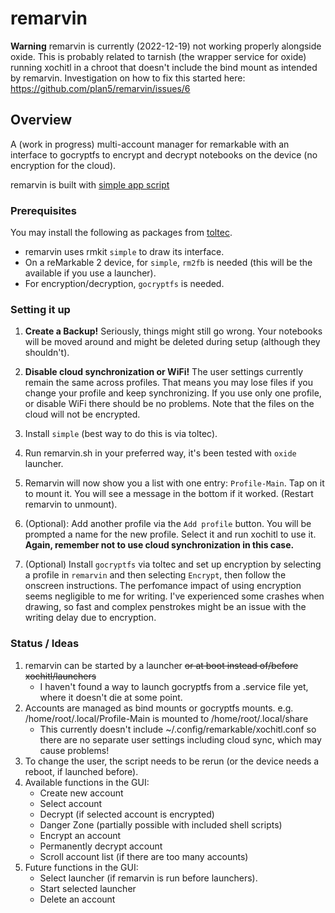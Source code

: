 # remarvin

**Warning**
remarvin is currently (2022-12-19) not working properly alongside oxide. This is probably related to tarnish (the wrapper service for oxide) running xochitl in a chroot that doesn't include the bind mount as intended by remarvin. Investigation on how to fix this started here: https://github.com/plan5/remarvin/issues/6

## Overview
A (work in progress) multi-account manager for remarkable with an interface to gocryptfs to encrypt and decrypt notebooks on the device (no encryption for the cloud).

remarvin is built with [simple app script](https://rmkit.dev/apps/sas)

### Prerequisites
You may install the following as packages from [toltec](https://github.com/toltec-dev/toltec).
* remarvin uses rmkit `simple` to draw its interface.
* On a reMarkable 2 device, for `simple`, `rm2fb` is needed (this will be the available if you use a launcher).
* For encryption/decryption, `gocryptfs` is needed.

### Setting it up
1. **Create a Backup!** Seriously, things might still go wrong.
Your notebooks will be moved around and might be deleted during setup (although they shouldn't).

2. **Disable cloud synchronization or WiFi!** The user settings currently remain the same across profiles. That means you may lose files if you change your profile and keep synchronizing. If you use only one profile, or disable WiFi there should be no problems. Note that the files on the cloud will not be encrypted.

3. Install `simple` (best way to do this is via toltec).

4. Run remarvin.sh in your preferred way, it's been tested with `oxide` launcher.

5. Remarvin will now show you a list with one entry: `Profile-Main`. Tap on it to mount it. You will see a message in the bottom if it worked. (Restart remarvin to unmount).

6. (Optional): Add another profile via the `Add profile` button. You will be prompted a name for the new profile. Select it and run xochitl to use it. **Again, remember not to use cloud synchronization in this case.**

7. (Optional) Install `gocryptfs` via toltec and set up encryption by selecting a profile in `remarvin` and then selecting `Encrypt`, then follow the onscreen instructions. The perfomance impact of using encryption seems negligible to me for writing. I've experienced some crashes when drawing, so fast and complex penstrokes might be an issue with the writing delay due to encryption. 

### Status / Ideas
1. remarvin can be started by a launcher ~~or at boot instead of/before xochitl/launchers~~
    * I haven't found a way to launch gocryptfs from a .service file yet, where it doesn't die at some point.
3. Accounts are managed as bind mounts or gocryptfs mounts. e.g. /home/root/.local/Profile-Main is mounted to /home/root/.local/share
    * This currently doesn't include ~/.config/remarkable/xochitl.conf so there are no separate user settings including cloud sync, which may cause problems!
4. To change the user, the script needs to be rerun (or the device needs a reboot, if launched before).
5. Available functions in the GUI:
    * Create new account
    * Select account
    * Decrypt (if selected account is encrypted)
    * Danger Zone (partially possible with included shell scripts)
    * Encrypt an account
    * Permanently decrypt account
    * Scroll account list (if there are too many accounts)
6. Future functions in the GUI:
    * Select launcher (if remarvin is run before launchers).
    * Start selected launcher
    * Delete an account

